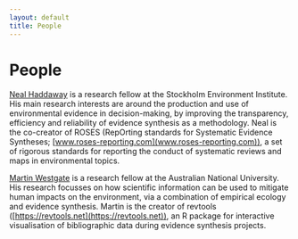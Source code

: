 ```yaml
---
layout: default
title: People
---
```

# People

[Neal Haddaway](https://sei.academia.edu/NealHaddaway) is a research fellow at the Stockholm Environment Institute. His main research interests are around the production and use of environmental evidence in decision-making, by improving the transparency, efficiency and reliability of evidence synthesis as a methodology. Neal is the co-creator of ROSES (RepOrting standards for Systematic Evidence Syntheses; [www.roses-reporting.com](www.roses-reporting.com)), a set of rigorous standards for reporting the conduct of systematic reviews and maps in environmental topics.

[Martin Westgate](https://martinwestgate.com) is a research fellow at the Australian National University. His research focusses on how scientific information can be used to mitigate human impacts on the environment, via a combination of empirical ecology and evidence synthesis. Martin is the creator of revtools ([https://revtools.net](https://revtools.net)), an R package for interactive visualisation of bibliographic data during evidence synthesis projects.
